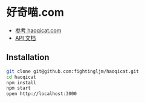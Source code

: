 # 好奇喵.com

- [参考 haoqicat.com](https://haoqicat.com/)
- [API 文档](https://github.com/happypeter/tiger-api)

## Installation

```bash
git clone git@github.com:fightingljm/haoqicat.git
cd haoqicat
npm install
npm start
open http://localhost:3000
```
